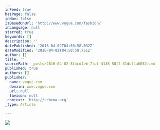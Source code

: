 ```yaml
---
inFeed: true
hasPage: false
inNav: false
isBasedOnUrl: 'http://www.vogue.com/fashion/'
inLanguage: null
starred: true
keywords: []
description: ''
datePublished: '2016-04-02T04:50:58.032Z'
dateModified: '2016-04-02T04:50:50.751Z'
author: []
title: ''
sourcePath: _posts/2016-04-02-8f4cd4eb-7faf-4138-80f2-31dcf4a0052e.md
published: true
authors: []
publisher:
  name: vogue.com
  domain: www.vogue.com
  url: null
  favicon: null
_context: 'http://schema.org'
_type: Article

---
```

![](http://media.vogue.com/r/w_2000/2016/01/04/hedi-slimane-breaker.jpg)